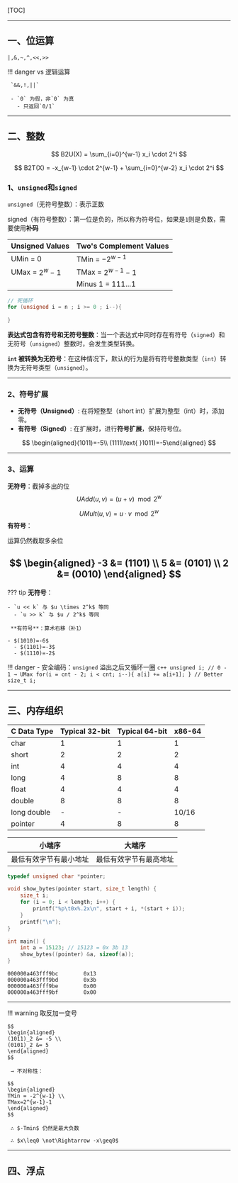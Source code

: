 [TOC]

---

## 一、位运算

`|,&,~,^,<<,>>`

!!! danger
    vs 逻辑运算
    
     `&&,!,||`
    
     - `0` 为假，非`0` 为真
       - 只返回`0/1`

---

## 二、整数

$$
B2U(X) = \sum_{i=0}^{w-1} x_i \cdot 2^i
$$

$$
B2T(X) = -x_{w-1} \cdot 2^{w-1} + \sum_{i=0}^{w-2} x_i \cdot 2^i
$$

### 1、`unsigned`和`signed`

`unsigned`（无符号整数）：表示正数

signed（有符号整数）：第一位是负的，所以称为符号位，如果是`1`则是负数，需要使用**补码**

| **Unsigned Values** | **Two's Complement Values** |
| ------------------- | --------------------------- |
| UMin = 0            | TMin = $-2^{w-1}$           |
| UMax = $2^w - 1$    | TMax = $2^{w-1} - 1$        |
|                     | Minus 1 = 111...1           |

```c
// 死循环
for (unsigned i = n ; i >= 0 ; i--){
	
}
```

**表达式包含有符号和无符号整数**：当一个表达式中同时存在有符号（`signed`）和无符号（`unsigned`）整数时，会发生类型转换。

**`int` 被转换为无符号**：在这种情况下，默认的行为是将有符号整数类型（`int`）转换为无符号类型（`unsigned`）。

---

### 2、符号扩展

- **无符号（Unsigned）**: 在将短整型（short int）扩展为整型（int）时，添加零。
- **有符号（Signed）**: 在扩展时，进行**符号扩展**，保持符号位。

$$
\begin{aligned}(1011)=-5\\
(1111\text{ }1011)=-5\end{aligned}
$$

---

### 3、运算

**无符号**：截掉多出的位
$$
UAdd(u,v)=(u+v)\mod 2^w 
$$

$$
UMult(u,v)=u·v \mod 2^w
$$
**有符号**：

运算仍然截取多余位

$$
\begin{aligned}
-3 &= (1101) \\
5 &= (0101) \\
2 &= (0010)
\end{aligned}
$$
---

??? tip
    **无符号**：
    
    - `u << k` 与 $u \times 2^k$ 等同
      - `u >> k` 与 $u / 2^k$ 等同
    
     **有符号**：算术右移（补1）
    
    - $(1010)=-6$
      - $(1101)=-3$
      - $(1110)=-2$

!!! danger
    - 安全编码：`unsigned` 溢出之后又循环一圈
    ```c++
    unsigned i;
    // 0 - 1 → UMax
    for(i = cnt - 2; i < cnt; i--){
        a[i] += a[i+1];
    }
    // Better
    size_t i;
    ```

---

## 三、内存组织

| C Data Type | Typical 32-bit | Typical 64-bit | x86-64 |
| ----------- | -------------- | -------------- | ------ |
| char        | 1              | 1              | 1      |
| short       | 2              | 2              | 2      |
| int         | 4              | 4              | 4      |
| long        | 4              | 8              | 8      |
| float       | 4              | 4              | 4      |
| double      | 8              | 8              | 8      |
| long double | -              | -              | 10/16  |
| pointer     | 4              | 8              | 8      |

| 小端序                 | 大端序                 |
| ---------------------- | ---------------------- |
| 最低有效字节有最小地址 | 最低有效字节有最高地址 |

```c++
typedef unsigned char *pointer;

void show_bytes(pointer start, size_t length) {
    size_t i;
    for (i = 0; i < length; i++) {
        printf("%p\t0x%.2x\n", start + i, *(start + i));
    }
    printf("\n");
}

int main() {
    int a = 15123; // 15123 = 0x 3b 13
    show_bytes((pointer) &a, sizeof(a));
}
```

```
000000a463fff9bc        0x13
000000a463fff9bd        0x3b
000000a463fff9be        0x00
000000a463fff9bf        0x00
```

---


!!! warning
     取反加一变号
    
    $$
    \begin{aligned}
    (1011)_2 &= -5 \\
    (0101)_2 &= 5
    \end{aligned}
    $$

     → 不对称性：

    $$
    \begin{aligned}
    TMin = -2^{w-1} \\
    TMax=2^{w-1}-1
    \end{aligned}
    $$

     ∴ $-Tmin$ 仍然是最大负数

     ∴ $x\leq0 \not\Rightarrow -x\geq0$

---

## 四、浮点




